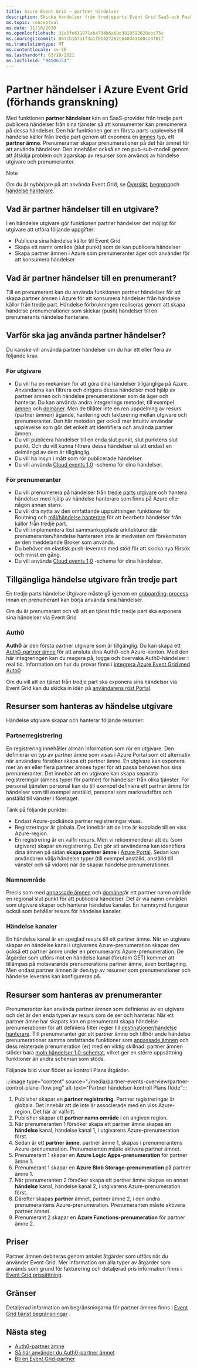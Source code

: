 ```yaml
---
title: Azure Event Grid – partner händelser
description: Skicka händelser från tredjeparts Event Grid SaaS-och PaaS-partner direkt till Azure-tjänster med Azure Event Grid.
ms.topic: conceptual
ms.date: 11/10/2020
ms.openlocfilehash: 31a5fe611871eb4734b6a68e3818592028ebc75c
ms.sourcegitcommit: 867cb1b7a1f3a1f0b427282c648d411d0ca4f81f
ms.translationtype: MT
ms.contentlocale: sv-SE
ms.lasthandoff: 03/19/2021
ms.locfileid: "94506154"
---
```

# <a name="partner-events-in-azure-event-grid-preview"></a>Partner händelser i Azure Event Grid (förhands granskning)
Med funktionen **partner händelser** kan en SaaS-provider från tredje part publicera händelser från sina tjänster så att konsumenter kan prenumerera på dessa händelser. Den här funktionen ger en första parts upplevelse till händelse källor från tredje part genom att exponera en [ämnes](concepts.md#topics) typ, ett **partner ämne**. Prenumeranter skapar prenumerationer på det här ämnet för att använda händelser. Den innehåller också en ren pub-sub-modell genom att åtskilja problem och ägarskap av resurser som används av händelse utgivare och prenumeranter.

> [!NOTE]
> Om du är nybörjare på att använda Event Grid, se [Översikt](overview.md), [begrepp](concepts.md)och [händelse hanterare](event-handlers.md).

## <a name="what-is-partner-events-to-a-publisher"></a>Vad är partner händelser till en utgivare?
I en händelse utgivare gör funktionen partner händelser det möjligt för utgivare att utföra följande uppgifter:

- Publicera sina händelse källor till Event Grid
- Skapa ett namn område (slut punkt) som de kan publicera händelser
- Skapa partner ämnen i Azure som prenumeranter äger och använder för att konsumera händelser

## <a name="what-is-partner-events-to-a-subscriber"></a>Vad är partner händelser till en prenumerant?
Till en prenumerant kan du använda funktionen partner händelser för att skapa partner ämnen i Azure för att konsumera händelser från händelse källor från tredje part. Händelse förbrukningen realiseras genom att skapa händelse prenumerationer som skickar (push) händelser till en prenumerants händelse hanterare.

## <a name="why-should-i-use-partner-events"></a>Varför ska jag använda partner händelser?
Du kanske vill använda partner händelser om du har ett eller flera av följande krav.

### <a name="for-publishers"></a>För utgivare

- Du vill ha en mekanism för att göra dina händelser tillgängliga på Azure. Användarna kan filtrera och dirigera dessa händelser med hjälp av partner ämnen och händelse prenumerationer som de äger och hanterar. Du kan använda andra integrerings metoder, till exempel [ämnen](custom-topics.md) och [domäner](event-domains.md). Men de tillåter inte en ren uppdelning av resurs (partner ämnen) ägande, hantering och fakturering mellan utgivare och prenumeranter. Den här metoden ger också mer intuitiv användar upplevelse som gör det enkelt att identifiera och använda partner ämnen.
- Du vill publicera händelser till en enda slut punkt, slut punktens slut punkt. Och du vill kunna filtrera dessa händelser så att endast en delmängd av dem är tillgänglig. 
- Du vill ha insyn i mått som rör publicerade händelser.
- Du vill använda [Cloud events 1,0](https://cloudevents.io/) -schema för dina händelser.

### <a name="for-subscribers"></a>För prenumeranter

- Du vill prenumerera på händelser från [tredje parts utgivare](#available-third-party-event-publishers) och hantera händelser med hjälp av händelse hanterare som finns på Azure eller någon annan stans.
- Du vill dra nytta av den omfattande uppsättningen funktioner för Routning och [mål/händelse hanterare](overview.md#event-handlers) för att bearbeta händelser från källor från tredje part. 
- Du vill implementera löst sammankopplade arkitekturer där prenumeranten/händelse hanteraren inte är medveten om förekomsten av den meddelande Broker som används. 
- Du behöver en elastisk push-leverans med stöd för att skicka nya försök och minst en gång.
- Du vill använda [Cloud events 1,0](https://cloudevents.io/) -schema för dina händelser. 


## <a name="available-third-party-event-publishers"></a>Tillgängliga händelse utgivare från tredje part
En tredje parts händelse Utgivare måste gå igenom en [onboarding-process](partner-onboarding-overview.md) innan en prenumerant kan börja använda sina händelser. 

Om du är prenumerant och vill att en tjänst från tredje part ska exponera sina händelser via Event Grid 

### <a name="auth0"></a>Auth0
**Auth0** är den första partner utgivare som är tillgänglig. Du kan skapa ett [Auth0-partner ämne](auth0-overview.md) för att ansluta dina Auth0-och Azure-konton. Med den här integreringen kan du reagera på, logga och övervaka Auth0-händelser i real tid. Information om hur du provar finns i [integrera Azure Event Grid med Auto0](auth0-how-to.md)

Om du vill att en tjänst från tredje part ska exponera sina händelser via Event Grid kan du skicka in idén på [användarens röst Portal](https://feedback.azure.com/forums/909934-azure-event-grid).
 
## <a name="resources-managed-by-event-publishers"></a>Resurser som hanteras av händelse utgivare
Händelse utgivare skapar och hanterar följande resurser:

### <a name="partner-registration"></a>Partnerregistrering
En registrering innehåller allmän information som rör en utgivare. Den definierar en typ av partner ämne som visas i Azure Portal som ett alternativ när användare försöker skapa ett partner ämne. En utgivare kan exponera mer än en eller flera partner ämnes typer för att passa behoven hos sina prenumeranter. Det innebär att en utgivare kan skapa separata registreringar (ämnes typer för partner) för händelser från olika tjänster. För personal tjänsten personal kan du till exempel definiera ett partner ämne för händelser som till exempel anställd, personal som marknadsförs och anställd till vänster i företaget. 

Tänk på följande punkter:

- Endast Azure-godkända partner registreringar visas. 
- Registreringar är globala. Det innebär att de inte är kopplade till en viss Azure-region.
- En registrering är en valfri resurs. Men vi rekommenderar att du (som utgivare) skapar en registrering. Det gör att användarna kan identifiera dina ämnen på sidan **skapa partner ämne** i [Azure Portal](https://portal.azure.com/#create/Microsoft.EventGridPartnerTopic). Sedan kan användaren välja händelse typer (till exempel anställd, anställd till vänster och så vidare) när de skapar händelse prenumerationer.

### <a name="namespace"></a>Namnområde
Precis som med [anpassade ämnen](custom-topics.md) och [domäner](event-domains.md)är ett partner namn område en regional slut punkt för att publicera händelser. Det är via namn områden som utgivare skapar och hanterar händelse kanaler. En namnrymd fungerar också som behållar resurs för händelse kanaler.

### <a name="event-channels"></a>Händelse kanaler
En händelse kanal är en speglad resurs till ett partner ämne. När en utgivare skapar en händelse kanal i utgivarens Azure-prenumeration skapar den också ett partner ämne under en prenumerants Azure-prenumeration. De åtgärder som utförs mot en händelse kanal (förutom GET) kommer att tillämpas på motsvarande prenumerations partner ämne, även borttagning. Men endast partner ämnen är den typ av resurser som prenumerationer och händelse leverans kan konfigureras på.

## <a name="resources-managed-by-subscribers"></a>Resurser som hanteras av prenumeranter 
Prenumeranter kan använda partner ämnen som definieras av en utgivare och det är den enda typen av resurs som de ser och hanterar. När ett partner ämne har skapats kan en prenumerant skapa händelse prenumerationer för att definiera filter regler till [destinationer/händelse hanterare](overview.md#event-handlers). Till prenumeranter ger ett partner ämne och tillhör ande händelse prenumerationer samma omfattande funktioner som [anpassade ämnen](custom-topics.md) och dess relaterade prenumeration (er) med en viktig skillnad: partner ämnen stöder bara [moln händelser 1,0-schemat](cloudevents-schema.md), vilket ger en större uppsättning funktioner än andra scheman som stöds.

Följande bild visar flödet av kontroll Plans åtgärder.

:::image type="content" source="./media/partner-events-overview/partner-control-plane-flow.png" alt-text="Partner händelser-kontroll Plans flöde":::

1. Publisher skapar en **partner registrering**. Partner registreringar är globala. Det innebär att de inte är associerade med en viss Azure-region. Det här är valfritt.
1. Publisher skapar ett **partner namn område** i en angiven region.
1. När prenumeranten 1 försöker skapa ett partner ämne skapas en **händelse** kanal, händelse kanal 1, i utgivarens Azure-prenumeration först.
1. Sedan är ett **partner ämne**, partner ämne 1, skapas i prenumerantens Azure-prenumeration. Prenumeranten måste aktivera partner ämnet. 
1. Prenumerant 1 skapar en **Azure Logic Apps-prenumeration** för partner ämne 1.
1. Prenumerant 1 skapar en **Azure Blob Storage-prenumeration** på partner ämne 1. 
1. När prenumeranten 2 försöker skapa ett partner ämne skapas en annan **händelse** kanal, händelse kanal 2, i utgivarens Azure-prenumeration först. 
1. Därefter skapas **partner** ämnet, partner ämne 2, i den andra prenumerantens Azure-prenumeration. Prenumeranten måste aktivera partner ämnet. 
1. Prenumerant 2 skapar en **Azure Functions-prenumeration** för partner ämne 2. 

## <a name="pricing"></a>Priser
Partner ämnen debiteras genom antalet åtgärder som utförs när du använder Event Grid. Mer information om alla typer av åtgärder som används som grund för fakturering och detaljerad pris information finns i [Event Grid prissättning](https://azure.microsoft.com/pricing/details/event-grid/).

## <a name="limits"></a>Gränser
Detaljerad information om begränsningarna för partner ämnen finns i [Event Grid tjänst begränsningar](../azure-resource-manager/management/azure-subscription-service-limits.md#event-grid-limits) .


## <a name="next-steps"></a>Nästa steg

- [Auth0-partner ämne](auth0-overview.md)
- [Så här använder du Auth0-partner ämnet](auth0-how-to.md)
- [Bli en Event Grid-partner](partner-onboarding-overview.md)